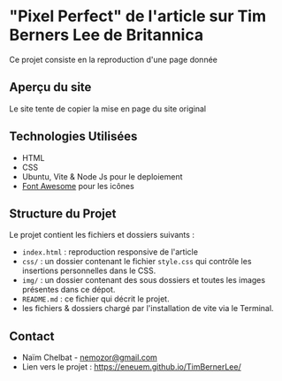 # "Pixel Perfect" de l'article sur Tim Berners Lee de Britannica

Ce projet consiste en la reproduction d'une page donnée 

## Aperçu du site

Le site tente de copier la mise en page du site original


## Technologies Utilisées

- HTML
- CSS
- Ubuntu, Vite & Node Js pour le deploiement
- [Font Awesome](https://fontawesome.com/) pour les icônes

## Structure du Projet

Le projet contient les fichiers et dossiers suivants :

- `index.html` : reproduction responsive de l'article
- `css/` : un dossier contenant le fichier `style.css` qui contrôle les insertions personnelles dans le CSS.
- `img/` : un dossier contenant des sous dossiers et toutes les images présentes dans ce dépot.
- `README.md` : ce fichier qui décrit le projet.
- les fichiers & dossiers chargé par l'installation de vite via le Terminal.


## Contact

- Naïm Chelbat - nemozor@gmail.com
- Lien vers le projet : https://eneuem.github.io/TimBernerLee/